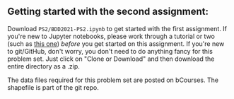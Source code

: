 ## Getting started with the second assignment:

Download `PS2/BDD2021-PS2.ipynb` to get started with the first assignment. If you're new to Jupyter notebooks, please work through a tutorial or two (such as [this one](http://opentechschool.github.io/python-data-intro/core/notebook.html)) *before* you get started on this assignment. If you're new to git/GitHub, don't worry, you don't need to do anything fancy for this problem set. Just click on "Clone or Download" and then download the entire directory as a .zip.

The data files required for this problem set are posted on bCourses. The shapefile is part of the git repo.
